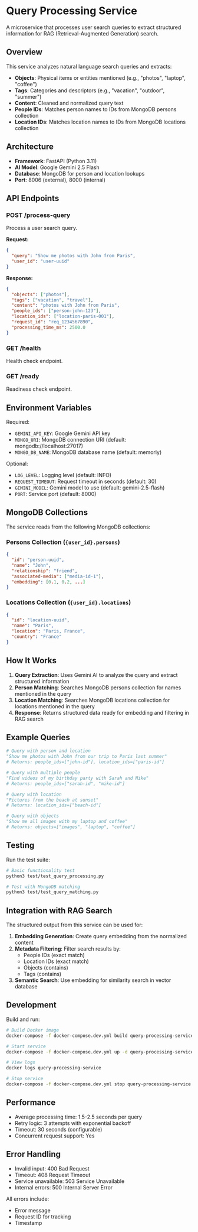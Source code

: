 # Query Processing Service

A microservice that processes user search queries to extract structured information for RAG (Retrieval-Augmented Generation) search.

## Overview

This service analyzes natural language search queries and extracts:
- **Objects**: Physical items or entities mentioned (e.g., "photos", "laptop", "coffee")
- **Tags**: Categories and descriptors (e.g., "vacation", "outdoor", "summer")
- **Content**: Cleaned and normalized query text
- **People IDs**: Matches person names to IDs from MongoDB persons collection
- **Location IDs**: Matches location names to IDs from MongoDB locations collection

## Architecture

- **Framework**: FastAPI (Python 3.11)
- **AI Model**: Google Gemini 2.5 Flash
- **Database**: MongoDB for person and location lookups
- **Port**: 8006 (external), 8000 (internal)

## API Endpoints

### POST /process-query

Process a user search query.

**Request:**
```json
{
  "query": "Show me photos with John from Paris",
  "user_id": "user-uuid"
}
```

**Response:**
```json
{
  "objects": ["photos"],
  "tags": ["vacation", "travel"],
  "content": "photos with John from Paris",
  "people_ids": ["person-john-123"],
  "location_ids": ["location-paris-001"],
  "request_id": "req_1234567890",
  "processing_time_ms": 2500.0
}
```

### GET /health

Health check endpoint.

### GET /ready

Readiness check endpoint.

## Environment Variables

Required:
- `GEMINI_API_KEY`: Google Gemini API key
- `MONGO_URI`: MongoDB connection URI (default: mongodb://localhost:27017)
- `MONGO_DB_NAME`: MongoDB database name (default: memorly)

Optional:
- `LOG_LEVEL`: Logging level (default: INFO)
- `REQUEST_TIMEOUT`: Request timeout in seconds (default: 30)
- `GEMINI_MODEL`: Gemini model to use (default: gemini-2.5-flash)
- `PORT`: Service port (default: 8000)

## MongoDB Collections

The service reads from the following MongoDB collections:

### Persons Collection (`{user_id}.persons`)
```json
{
  "id": "person-uuid",
  "name": "John",
  "relationship": "friend",
  "associated-media": ["media-id-1"],
  "embedding": [0.1, 0.2, ...]
}
```

### Locations Collection (`{user_id}.locations`)
```json
{
  "id": "location-uuid",
  "name": "Paris",
  "location": "Paris, France",
  "country": "France"
}
```

## How It Works

1. **Query Extraction**: Uses Gemini AI to analyze the query and extract structured information
2. **Person Matching**: Searches MongoDB persons collection for names mentioned in the query
3. **Location Matching**: Searches MongoDB locations collection for locations mentioned in the query
4. **Response**: Returns structured data ready for embedding and filtering in RAG search

## Example Queries

```python
# Query with person and location
"Show me photos with John from our trip to Paris last summer"
# Returns: people_ids=["john-id"], location_ids=["paris-id"]

# Query with multiple people
"Find videos of my birthday party with Sarah and Mike"
# Returns: people_ids=["sarah-id", "mike-id"]

# Query with location
"Pictures from the beach at sunset"
# Returns: location_ids=["beach-id"]

# Query with objects
"Show me all images with my laptop and coffee"
# Returns: objects=["images", "laptop", "coffee"]
```

## Testing

Run the test suite:

```bash
# Basic functionality test
python3 test/test_query_processing.py

# Test with MongoDB matching
python3 test/test_query_matching.py
```

## Integration with RAG Search

The structured output from this service can be used for:

1. **Embedding Generation**: Create query embedding from the normalized content
2. **Metadata Filtering**: Filter search results by:
   - People IDs (exact match)
   - Location IDs (exact match)
   - Objects (contains)
   - Tags (contains)
3. **Semantic Search**: Use embedding for similarity search in vector database

## Development

Build and run:

```bash
# Build Docker image
docker-compose -f docker-compose.dev.yml build query-processing-service

# Start service
docker-compose -f docker-compose.dev.yml up -d query-processing-service

# View logs
docker logs query-processing-service

# Stop service
docker-compose -f docker-compose.dev.yml stop query-processing-service
```

## Performance

- Average processing time: 1.5-2.5 seconds per query
- Retry logic: 3 attempts with exponential backoff
- Timeout: 30 seconds (configurable)
- Concurrent request support: Yes

## Error Handling

- Invalid input: 400 Bad Request
- Timeout: 408 Request Timeout
- Service unavailable: 503 Service Unavailable
- Internal errors: 500 Internal Server Error

All errors include:
- Error message
- Request ID for tracking
- Timestamp
